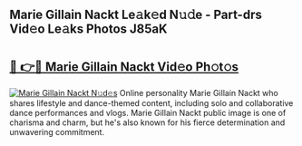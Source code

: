 ## Marie Gillain Nackt Le𝚊k𝚎d N𝚞𝚍e - Part-drs Vid𝚎o Le𝚊ks Photos J85aK

# <h2><a href="http://fb5m1x.evod.top/?m=Marie+Gillain+Nackt">🔗 👉🔴 Marie Gillain Nackt Vid𝚎o Ph𝚘t𝚘s</a></h2>

[![Marie Gillain Nackt N𝚞d𝚎s](https://i.imgur.com/8V9OHl7.gif)](http://fb5m1x.evod.top/?m=Marie+Gillain+Nackt)
Online personality Marie Gillain Nackt who shares lifestyle and dance-themed content, including solo and collaborative dance performances and vlogs. Marie Gillain Nackt public image is one of charisma and charm, but he's also known for his fierce determination and unwavering commitment. 
